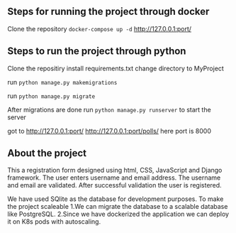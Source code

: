 ## Steps for running the project through docker
Clone the repository
``docker-compose up -d``
http://127.0.0.1:port/ 

## Steps to run the project through python 

Clone the repositiry
install requirements.txt
change directory to MyProject

run `python manage.py makemigrations`

run `python manage.py migrate`

After migrations are done 
run `python manage.py runserver` to start the server

got to
http://127.0.0.1:port/
http://127.0.0.1:port/polls/
here port is 8000

## About the project
This a registration form designed using html, CSS, JavaScript and Django framework.
The user enters username and email address. The username and email are validated. After successful validation the user is registered.

We have used SQlite as the database for development purposes.
To make the project scaleable 
1.We can migrate the database to a scalable database like PostgreSQL.
2.Since we have dockerized the application we can deploy it on K8s pods with autoscaling.

